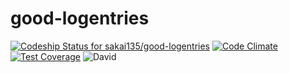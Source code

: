 # good-logentries

[![Codeship Status for sakai135/good-logentries](https://codeship.com/projects/30b05260-8d90-0132-b048-5691319bff63/status?branch=master)](https://codeship.com/projects/60719) [![Code Climate](https://codeclimate.com/github/sakai135/good-logentries/badges/gpa.svg)](https://codeclimate.com/github/sakai135/good-logentries) [![Test Coverage](https://codeclimate.com/github/sakai135/good-logentries/badges/coverage.svg)](https://codeclimate.com/github/sakai135/good-logentries) ![David](https://david-dm.org/sakai135/good-logentries.svg)
